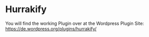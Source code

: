 # Hurrakify #

You will find the working Plugin over at the Wordpress Plugin Site: https://de.wordpress.org/plugins/hurrakify/

